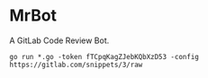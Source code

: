 # MrBot

A GitLab Code Review Bot.

```
go run *.go -token fTCpqKagZJebKQbXzD53 -config https://gitlab.com/snippets/3/raw
```
